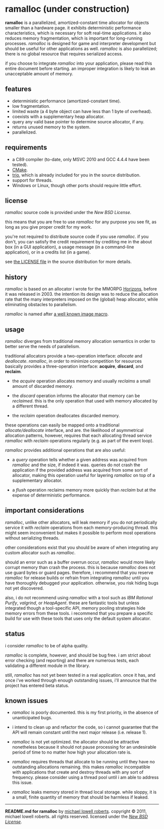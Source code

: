 ramalloc (under construction)
=============================

**ramalloc** is a parallelized, amortized-constant time allocator for objects smaller than a hardware page. it exhibits deterministic performance characteristics, which is necessary for soft real-time applications. it also reduces memory fragmentation, which is important for long-running processes. *ramalloc* is designed for game and interpreter development but should be useful for other applications as well. *ramalloc* is also parallelized; there is no global resource that requires serialized access.

if you choose to integrate *ramalloc* into your application, please read this entire document before starting. an improper integration is likely to leak an unacceptable amount of memory.

features
--------

* deterministic performance (amortized-constant time).
* low fragmentation.
* limited waste (a 4 byte object can have less than 1 byte of overhead).
* coexists with a supplementary heap allocator.
* query any valid base pointer to determine source allocator, if any.
* returns unused memory to the system.
* parallelized.

requirements
------------

* a C89 compiler (to-date, only MSVC 2010 and GCC 4.4.4 have been tested).
* [CMake][2].
* [trio][3], which is already included for you in the source distribution.
* support for threads.
* Windows or Linux, though other ports should require little effort.

license
-------

*ramalloc* source code is provided under the *New BSD License*.

this means that you are free to use *ramalloc* for any purpose you see fit, as long as you give proper credit for my work.

you're not required to distribute source code if you use *ramalloc*. if you don't, you can satisfy the credit requirement by crediting me in the about box (in a GUI application), a usage message (in a command-line application), or in a credits list (in a game).

see [the LICENSE file][4] in the source distribution for more details.

history
-------

*ramalloc* is based on an allocator i wrote for the MMORPG [Horizons][1], before it was released in 2003. the intention its design was to reduce the allocation rate that the many interpreters imposed on the (global) heap allocator, while eliminating obstacles to parallelism.

*ramalloc* is named after [a well known image macro][5].

usage
-----

*ramalloc* diverges from traditional memory allocation semantics in order to better serve the needs of parallelism.

traditional allocators provide a two-operation interface: *allocate* and *deallocate*. *ramalloc*, in order to minimize competition for resources basically provides a three-operation interface: **acquire**, **discard**, and **reclaim**.

* the *acquire* operation allocates memory and usually *reclaims* a small amount of discarded memory.

* the *discard* operation informs the allocator that memory can be *reclaimed*. this is the only operation that used with memory allocated by a different thread.

* the *reclaim* operation deallocates discarded memory.

these operations can easily be mapped onto a traditional *allocate/deallocate* interface, and are. the likelihood of asymmetrical allocation patterns, however, requires that each allocating thread service *ramalloc* with *reclaim* operations regularly (e.g. as part of the event loop).

*ramalloc* provides additional operations that are also useful:

* a *query* operation tells whether a given address was acquired from *ramalloc* and the size, if indeed it was. queries do not crash the application if the provided address was acquired from some sort of allocator, making this operation useful for layering *ramalloc* on top of a supplementary allocator.

* a *flush* operation reclaims memory more quickly than *reclaim* but at the expense of deterministic performance.

important considerations
------------------------

*ramalloc*, unlike other allocators, will leak memory if you do not periodically service it with *reclaim* operations from each memory-producing thread. this might seem inconvenient but makes it possible to perform most operations without serializing threads.

other considerations exist that you should be aware of when integrating any custom allocator such as *ramalloc*.

should an error such as a buffer overrun occur, *ramalloc* would more likely corrupt memory than crash the process. this is because *ramalloc* does not use guard bytes or guard pages. therefore, i recommend that you reserve *ramalloc* for release builds or refrain from integrating *ramalloc* until you have thoroughly debugged your application. otherwise, you risk hiding bugs not yet discovered.

also, i do not recommend using *ramalloc* with a tool such as *IBM Rational Purify*, *valgrind*, or *HeapAgent*. these are fantastic tools but unless integrated though a tool-specific API, memory pooling strategies hide memory errors from these tools. i recommend that you prepare a specific build for use with these tools that uses only the default system allocator.

status
------

i consider *ramalloc* to be of alpha quality. 

*ramalloc* is complete, however, and should be bug free. i am strict about error checking (and reporting) and there are numerous tests, each validating a different module in the library. 

still, *ramalloc* has not yet been tested in a real application. once it has, and once i've worked through enough outstanding issues, i'll announce that the project has entered beta status.

known issues
------------

* *ramalloc* is poorly documented. this is my first priority, in the absence of unanticipated bugs.

* i intend to clean up and refactor the code, so i cannot guarantee that the API will remain constant until the next major release (i.e. release 1).

* *ramalloc* is not yet optimized. the allocator should be attractive nonetheless because it should not pause processing for an undesirable period of time to no matter how high your allocation rate is. 

* *ramalloc* requires threads that allocate to be running until they have no  outstanding allocations remaining. this makes *ramalloc* incompatible with applications that create and destroy threads with any sort of frequency.  please consider using a thread pool until i am able to address this issue.

* *ramalloc* leaks memory stored in thread local storage. while sloppy, it is a small, finite quantity of memory that should be harmless if leaked. 


-----

**README.md for ramalloc** by [michael lowell roberts][6]. 
copyright &copy; 2011, michael lowell roberts. 
all rights reserved. 
licensed under the [*New BSD License*][4].

[1]: http://en.wikipedia.org/wiki/Istaria:_Chronicles_of_the_Gifted
[2]: http://www.cmake.org
[3]: http://daniel.haxx.se/projects/trio/
[4]: http://github.com/fmrl/ramalloc/blob/master/LICENSE.markdown
[5]: http://icanhascheezburger.files.wordpress.com/2008/02/funny-pictures-robo-ram.jpg
[6]: http://fmrl.org
